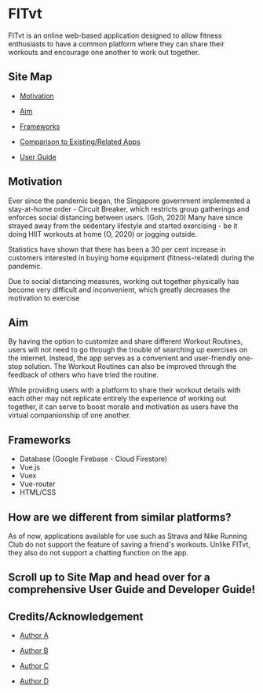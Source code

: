# FITvt

FITvt is an online web-based application designed to allow fitness enthusiasts to have a common platform where they can share their workouts and encourage one another to work out together. 

## Site Map
* [Motivation](#motivation)

* [Aim](#aim)

* [Frameworks](#frameworks)

* [Comparison to Existing/Related Apps](#how-are-we-different-from-similar-platforms)

* [User Guide](https://github.com/BT3103-FITvt/FITvt/blob/main/userguide.md)


## Motivation

Ever since the pandemic began, the Singapore government implemented a stay-at-home order - Circuit Breaker, which restricts group gatherings and enforces social distancing between users. (Goh, 2020) Many have since strayed away from the sedentary lifestyle and started exercising - be it doing HIIT workouts at home (O, 2020) or jogging outside. 

Statistics have shown that there has been a 30 per cent increase in customers interested in buying home equipment (fitness-related) during the pandemic. 

Due to social distancing measures, working out together physically has become very difficult and inconvenient, which greatly decreases the motivation to exercise 

## Aim

By having the option to customize and share different Workout Routines, users will not need to go through the trouble of searching up exercises on the internet. Instead, the app serves as a convenient and user-friendly one-stop solution. The Workout Routines can also be improved through the feedback of others who have tried the routine.

While providing users with a platform to share their workout details with each other may not replicate entirely the experience of working out together, it can serve to boost morale and motivation as users have the virtual companionship of one another.

## Frameworks
* Database (Google Firebase - Cloud Firestore)
* Vue.js
* Vuex
* Vue-router
* HTML/CSS

## How are we different from similar platforms?
As of now, applications available for use such as Strava and Nike Running Club do not support the feature of saving a friend's workouts. Unlike FITvt, they also do not support a chatting function on the app.

## Scroll up to Site Map and head over for a comprehensive User Guide and Developer Guide!

## Credits/Acknowledgement

* [Author A](https://github.com/shaunnmui97)

* [Author B](https://github.com/hazletnj)

* [Author C](https://github.com/kahehe)

* [Author D](https://github.com/jiayi-lim)

